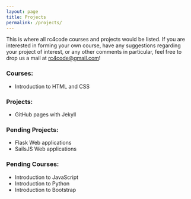 ```yaml
---
layout: page
title: Projects
permalink: /projects/
---
```

This is where all rc4code courses and projects would be listed. If you are interested in forming your own course, have any suggestions regarding your project of interest, or any other comments in particular, feel free to drop us a mail at [rc4code@gmail.com][rc4code-email]!
### Courses:
  * Introduction to HTML and CSS

### Projects:
  * GitHub pages with Jekyll

### Pending Projects:
  * Flask Web applications
  * SailsJS Web applications

### Pending Courses:
  * Introduction to JavaScript
  * Introduction to Python
  * Introduction to Bootstrap

[rc4code-email]:mailto:rc4code@gmail.com?subject=projects
